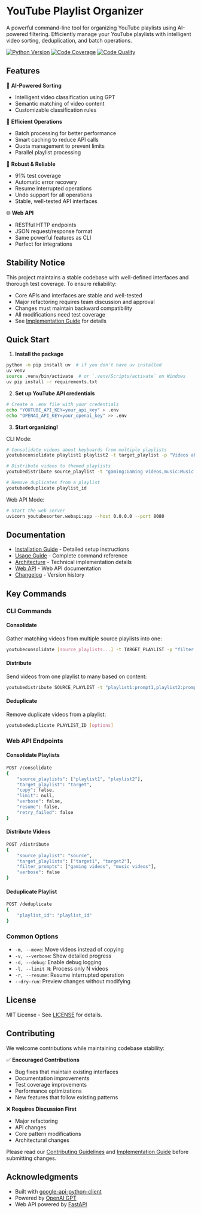 # YouTube Playlist Organizer

A powerful command-line tool for organizing YouTube playlists using AI-powered filtering. Efficiently manage your YouTube playlists with intelligent video sorting, deduplication, and batch operations.

[![Python Version](https://img.shields.io/badge/python-3.7%2B-blue)]()
[![Code Coverage](https://img.shields.io/badge/coverage-91%25-brightgreen)]()
[![Code Quality](https://img.shields.io/badge/pylint-9.21%2F10-brightgreen)]()

## Features

🤖 **AI-Powered Sorting**
- Intelligent video classification using GPT
- Semantic matching of video content
- Customizable classification rules

🚀 **Efficient Operations**
- Batch processing for better performance
- Smart caching to reduce API calls
- Quota management to prevent limits
- Parallel playlist processing

💪 **Robust & Reliable**
- 91% test coverage
- Automatic error recovery
- Resume interrupted operations
- Undo support for all operations
- Stable, well-tested API interfaces

🌐 **Web API**
- RESTful HTTP endpoints
- JSON request/response format
- Same powerful features as CLI
- Perfect for integrations

## Stability Notice

This project maintains a stable codebase with well-defined interfaces and thorough test coverage. To ensure reliability:

- Core APIs and interfaces are stable and well-tested
- Major refactoring requires team discussion and approval
- Changes must maintain backward compatibility
- All modifications need test coverage
- See [Implementation Guide](docs/IMPLEMENTATION.md) for details

## Quick Start

1. **Install the package**
```bash
python -m pip install uv  # if you don't have uv installed
uv venv
source .venv/bin/activate  # or `.venv/Scripts/activate` on Windows
uv pip install -r requirements.txt
```

2. **Set up YouTube API credentials**
```bash
# Create a .env file with your credentials
echo "YOUTUBE_API_KEY=your_api_key" > .env
echo "OPENAI_API_KEY=your_openai_key" >> .env
```

3. **Start organizing!**

CLI Mode:
```bash
# Consolidate videos about keyboards from multiple playlists
youtubeconsolidate playlist1 playlist2 -t target_playlist -p "Videos about mechanical keyboards"

# Distribute videos to themed playlists
youtubedistribute source_playlist -t "gaming:Gaming videos,music:Music videos"

# Remove duplicates from a playlist
youtubededuplicate playlist_id
```

Web API Mode:
```bash
# Start the web server
uvicorn youtubesorter.webapi:app --host 0.0.0.0 --port 8080
```

## Documentation

- [Installation Guide](docs/INSTALLATION.md) - Detailed setup instructions
- [Usage Guide](docs/USAGE.md) - Complete command reference
- [Architecture](docs/ARCHITECTURE.md) - Technical implementation details
- [Web API](docs/WEBAPI.md) - Web API documentation
- [Changelog](docs/CHANGELOG.md) - Version history

## Key Commands

### CLI Commands

#### Consolidate
Gather matching videos from multiple source playlists into one:
```bash
youtubeconsolidate [source_playlists...] -t TARGET_PLAYLIST -p "filter prompt"
```

#### Distribute
Send videos from one playlist to many based on content:
```bash
youtubedistribute SOURCE_PLAYLIST -t "playlist1:prompt1,playlist2:prompt2"
```

#### Deduplicate
Remove duplicate videos from a playlist:
```bash
youtubededuplicate PLAYLIST_ID [options]
```

### Web API Endpoints

#### Consolidate Playlists
```bash
POST /consolidate
{
    "source_playlists": ["playlist1", "playlist2"],
    "target_playlist": "target",
    "copy": false,
    "limit": null,
    "verbose": false,
    "resume": false,
    "retry_failed": false
}
```

#### Distribute Videos
```bash
POST /distribute
{
    "source_playlist": "source",
    "target_playlists": ["target1", "target2"],
    "filter_prompts": ["gaming videos", "music videos"],
    "verbose": false
}
```

#### Deduplicate Playlist
```bash
POST /deduplicate
{
    "playlist_id": "playlist_id"
}
```

### Common Options
- `-m, --move`: Move videos instead of copying
- `-v, --verbose`: Show detailed progress
- `-d, --debug`: Enable debug logging
- `-l, --limit N`: Process only N videos
- `-r, --resume`: Resume interrupted operation
- `--dry-run`: Preview changes without modifying

## License

MIT License - See [LICENSE](LICENSE) for details.

## Contributing

We welcome contributions while maintaining codebase stability:

✅ **Encouraged Contributions**
- Bug fixes that maintain existing interfaces
- Documentation improvements
- Test coverage improvements
- Performance optimizations
- New features that follow existing patterns

❌ **Requires Discussion First**
- Major refactoring
- API changes
- Core pattern modifications
- Architectural changes

Please read our [Contributing Guidelines](CONTRIBUTING.md) and [Implementation Guide](docs/IMPLEMENTATION.md) before submitting changes.

## Acknowledgments

- Built with [google-api-python-client](https://github.com/googleapis/google-api-python-client)
- Powered by [OpenAI GPT](https://openai.com/gpt-4)
- Web API powered by [FastAPI](https://fastapi.tiangolo.com/)